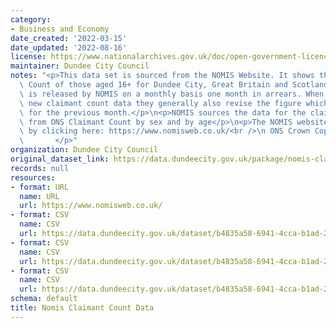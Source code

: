```yaml
---
category:
- Business and Economy
date_created: '2022-03-15'
date_updated: '2022-08-16'
license: https://www.nationalarchives.gov.uk/doc/open-government-licence/version/3/
maintainer: Dundee City Council
notes: "<p>This data set is sourced from the NOMIS Website. It shows the Claimant\
  \ Count of those aged 16+ for Dundee City, Great Britain and Scotland. The data\
  \ is released by NOMIS on a monthly basis one month in arrears. When NOMIS release\
  \ new claimant count data they generally also revise the figure which was published\
  \ for the previous month.</p>\n<p>NOMIS sources the data for the claimant count\
  \ from ONS Claimant Count by sex and by age</p>\n<p>The NOMIS website can be accessed\
  \ by clicking here: https://www.nomisweb.co.uk/<br />\n ONS Crown Copyright Reserved\
  \       </p>"
organization: Dundee City Council
original_dataset_link: https://data.dundeecity.gov.uk/package/nomis-claimant-count-data
records: null
resources:
- format: URL
  name: URL
  url: https://www.nomisweb.co.uk/
- format: CSV
  name: CSV
  url: https://data.dundeecity.gov.uk/dataset/b4835a58-6941-4cca-b1ad-2e89c0914c73/resource/6ec1a7e1-78f8-4586-9370-8bdaba0bbaff/download/nomis_claimant_count_jan2018_may2022.csv
- format: CSV
  name: CSV
  url: https://data.dundeecity.gov.uk/dataset/b4835a58-6941-4cca-b1ad-2e89c0914c73/resource/4ffb03ba-355e-4a00-952a-6c1852a430cf/download/nomis_claimant_count_16_jan18_june22.csv
- format: CSV
  name: CSV
  url: https://data.dundeecity.gov.uk/dataset/b4835a58-6941-4cca-b1ad-2e89c0914c73/resource/5d262d5f-ae21-409b-ba46-293e2ec3ef8a/download/nomis_claimant_count_jan2018_jul2022.csv
schema: default
title: Nomis Claimant Count Data
---
```

